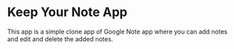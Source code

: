 # Keep Your Note App

This app is a simple clone app of Google Note app where you can add notes and edit and delete the added notes.